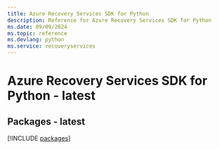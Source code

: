 ```yaml
---
title: Azure Recovery Services SDK for Python
description: Reference for Azure Recovery Services SDK for Python
ms.date: 09/09/2024
ms.topic: reference
ms.devlang: python
ms.service: recoveryservices
---
```

# Azure Recovery Services SDK for Python - latest
## Packages - latest
[!INCLUDE [packages](recovery-services-index.md)]